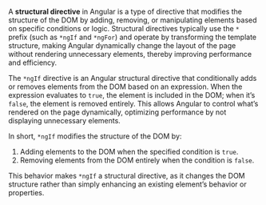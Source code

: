 A **structural directive** in Angular is a type of directive that modifies the structure of the DOM by adding, removing, or manipulating elements based on specific conditions or logic. Structural directives typically use the `*` prefix (such as `*ngIf` and `*ngFor`) and operate by transforming the template structure, 
making Angular dynamically change the layout of the page without rendering unnecessary elements, thereby improving performance and efficiency.

The `*ngIf` directive is an Angular structural directive that conditionally adds or removes elements from the DOM based on an expression. When the expression evaluates to `true`, the element is included in the DOM; when it’s `false`, the element is removed entirely. This allows Angular to control what’s rendered on the page dynamically, optimizing performance by not displaying unnecessary elements.

In short, `*ngIf` modifies the structure of the DOM by:
1. Adding elements to the DOM when the specified condition is `true`.
2. Removing elements from the DOM entirely when the condition is `false`.

This behavior makes `*ngIf` a structural directive, as it changes the DOM structure rather than simply enhancing an existing element’s behavior or properties.
